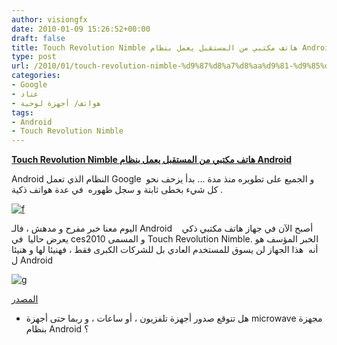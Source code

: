 ```yaml
---
author: visiongfx
date: 2010-01-09 15:26:52+00:00
draft: false
title: Touch Revolution Nimble هاتف مكتبي من المستقبل يعمل بنظام Android
type: post
url: /2010/01/touch-revolution-nimble-%d9%87%d8%a7%d8%aa%d9%81-%d9%85%d9%83%d8%aa%d8%a8%d9%8a-%d9%85%d9%86-%d8%a7%d9%84%d9%85%d8%b3%d8%aa%d9%82%d8%a8%d9%84-%d9%8a%d8%b9%d9%85%d9%84-%d8%a8%d9%86%d8%b8%d8%a7%d9%85-an/
categories:
- Google
- عتاد
- هواتف/ أجهزة لوحية
tags:
- Android
- Touch Revolution Nimble
---
```


[**Touch Revolution Nimble هاتف مكتبي من المستقبل يعمل بنظام Android**](http://www.it-scoop.com/2010/01/touch-revolution-nimble-%d9%87%d8%a7%d8%aa%d9%81-%d9%85%d9%83%d8%aa%d8%a8%d9%8a-%d9%85%d9%86-%d8%a7%d9%84%d9%85%d8%b3%d8%aa%d9%82%d8%a8%d9%84-%d9%8a%d8%b9%d9%85%d9%84-%d8%a8%d9%86%d8%b8%d8%a7%d9%85-an/)


Android  النظام الذي تعمل Google  و الجميع على تطويره منذ مدة ... بدأ يزحف نحو كل شيء بخطى ثابتة و سجل ظهوره  في عدة هواتف ذكية .


[![f](http://cache.gawker.com/assets/images/4/2010/01/500x_dsc_1348.jpg)
](http://www.it-scoop.com/2010/01/touch-revolution-nimble-%d9%87%d8%a7%d8%aa%d9%81-%d9%85%d9%83%d8%aa%d8%a8%d9%8a-%d9%85%d9%86-%d8%a7%d9%84%d9%85%d8%b3%d8%aa%d9%82%d8%a8%d9%84-%d9%8a%d8%b9%d9%85%d9%84-%d8%a8%d9%86%d8%b8%d8%a7%d9%85-an/)




اليوم معنا خبر مفرح و مدهش ، فالـ Android   أصبح الآن في جهاز هاتف مكتبي ذكي   يعرض حاليا  في ces2010 و المسمى Touch Revolution Nimble.
الخبر المؤسف هو أنه  هذا الجهاز لن يسوق للمستخدم العادي بل للشركات الكبرى فقط ، فهنيئا لها و هنيئا ل Android




[![g](http://i.imagehost.org/0416/maincontent2010.png)
](http://www.it-scoop.com/2010/01/touch-revolution-nimble-%d9%87%d8%a7%d8%aa%d9%81-%d9%85%d9%83%d8%aa%d8%a8%d9%8a-%d9%85%d9%86-%d8%a7%d9%84%d9%85%d8%b3%d8%aa%d9%82%d8%a8%d9%84-%d9%8a%d8%b9%d9%85%d9%84-%d8%a8%d9%86%d8%b8%d8%a7%d9%85-an/)


[المصدر](http://www.touchrev.com/)

- هل تتوقع صدور أجهزة تلفزيون ، أو ساعات ، و ربما حتى أجهزة microwave مجهزة بنظام Android ؟
